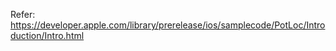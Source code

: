 Refer:
https://developer.apple.com/library/prerelease/ios/samplecode/PotLoc/Introduction/Intro.html
